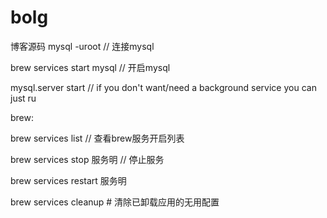 # bolg
博客源码
mysql -uroot // 连接mysql

brew services start mysql // 开启mysql

mysql.server start // if you don't want/need a background service you can just ru


brew:

brew services list // 查看brew服务开启列表

brew services stop 服务明 // 停止服务

brew services restart 服务明

brew services cleanup # 清除已卸载应用的无用配置